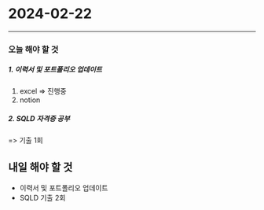 # 2024-02-22

---

### 오늘 해야 할 것

##### 1. 이력서 및 포트폴리오 업데이트

1. excel => 진행중
2. notion

##### 2. SQLD 자격증 공부

=> 기출 1회

## 내일 해야 할 것

- 이력서 및 포트폴리오 업데이트
- SQLD 기출 2회
